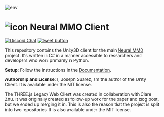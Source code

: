 ![env](resource/v1-5_splash.png)

# ![icon](resource/icon_pixel.png) Neural MMO Client

[![Discord Chat](https://img.shields.io/discord/569049269051457537.svg)](https://discord.gg/BkMmFUC)
<a href="https://twitter.com/jsuarez5341?ref_src=twsrc%5Etfw" target="_blank">
  <img src="http://jpillora.com/github-twitter-button/img/tweet.png"
       alt="tweet button" title="Follow"></img>
</a>

This repository contains the Unity3D client for the main [Neural MMO](https://github.com/jsuarez5341/neural-mmo) project. It's written in C# in a manner accessible to researchers and developers who work primarily in Python.


**Setup**: Follow the instructions in the [Documentation](https://neuralmmo.github.io).


**Authorship and License**: I, Joseph Suarez, am the author of the Unity Client. It is available under the MIT license.

The THREE.js Legacy Web Client was created in collaboration with Clare Zhu. It was originally created as follow-up work for the paper and blog post, but we ended up merging it in. This is also the reason that the project is split into two repositories. It is also available under the MIT license.
